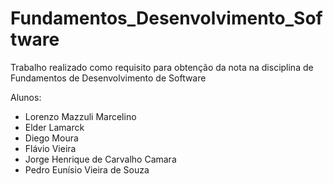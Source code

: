 # Fundamentos_Desenvolvimento_Software
Trabalho realizado como requisito para obtenção da nota na disciplina de Fundamentos de Desenvolvimento de Software

Alunos:
- Lorenzo Mazzuli Marcelino
- Elder Lamarck
- Diego Moura
- Flávio Vieira
- Jorge Henrique de Carvalho Camara
- Pedro Eunísio Vieira de Souza 
